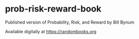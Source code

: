 # prob-risk-reward-book
Published version of Probability, Risk, and Reward by Bill Bynum

Available digitally at https://randombooks.org
